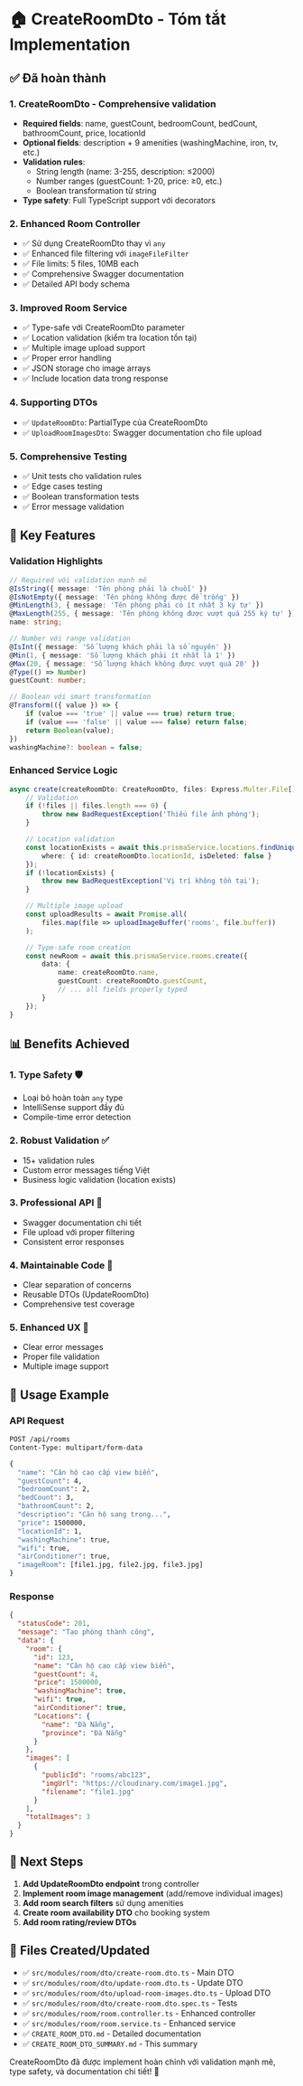 # 🏠 CreateRoomDto - Tóm tắt Implementation

## ✅ Đã hoàn thành

### 1. **CreateRoomDto** - Comprehensive validation
- **Required fields**: name, guestCount, bedroomCount, bedCount, bathroomCount, price, locationId
- **Optional fields**: description + 9 amenities (washingMachine, iron, tv, etc.)
- **Validation rules**: 
  - String length (name: 3-255, description: ≤2000)
  - Number ranges (guestCount: 1-20, price: ≥0, etc.)
  - Boolean transformation từ string
- **Type safety**: Full TypeScript support với decorators

### 2. **Enhanced Room Controller**
- ✅ Sử dụng CreateRoomDto thay vì `any`
- ✅ Enhanced file filtering với `imageFileFilter`
- ✅ File limits: 5 files, 10MB each
- ✅ Comprehensive Swagger documentation
- ✅ Detailed API body schema

### 3. **Improved Room Service**
- ✅ Type-safe với CreateRoomDto parameter
- ✅ Location validation (kiểm tra location tồn tại)
- ✅ Multiple image upload support
- ✅ Proper error handling
- ✅ JSON storage cho image arrays
- ✅ Include location data trong response

### 4. **Supporting DTOs**
- ✅ `UpdateRoomDto`: PartialType của CreateRoomDto
- ✅ `UploadRoomImagesDto`: Swagger documentation cho file upload

### 5. **Comprehensive Testing**
- ✅ Unit tests cho validation rules
- ✅ Edge cases testing
- ✅ Boolean transformation tests
- ✅ Error message validation

## 🔧 Key Features

### Validation Highlights
```typescript
// Required với validation mạnh mẽ
@IsString({ message: 'Tên phòng phải là chuỗi' })
@IsNotEmpty({ message: 'Tên phòng không được để trống' })
@MinLength(3, { message: 'Tên phòng phải có ít nhất 3 ký tự' })
@MaxLength(255, { message: 'Tên phòng không được vượt quá 255 ký tự' })
name: string;

// Number với range validation
@IsInt({ message: 'Số lượng khách phải là số nguyên' })
@Min(1, { message: 'Số lượng khách phải ít nhất là 1' })
@Max(20, { message: 'Số lượng khách không được vượt quá 20' })
@Type(() => Number)
guestCount: number;

// Boolean với smart transformation
@Transform(({ value }) => {
    if (value === 'true' || value === true) return true;
    if (value === 'false' || value === false) return false;
    return Boolean(value);
})
washingMachine?: boolean = false;
```

### Enhanced Service Logic
```typescript
async create(createRoomDto: CreateRoomDto, files: Express.Multer.File[]) {
    // Validation
    if (!files || files.length === 0) {
        throw new BadRequestException('Thiếu file ảnh phòng');
    }

    // Location validation
    const locationExists = await this.prismaService.locations.findUnique({
        where: { id: createRoomDto.locationId, isDeleted: false }
    });
    if (!locationExists) {
        throw new BadRequestException('Vị trí không tồn tại');
    }

    // Multiple image upload
    const uploadResults = await Promise.all(
        files.map(file => uploadImageBuffer('rooms', file.buffer))
    );

    // Type-safe room creation
    const newRoom = await this.prismaService.rooms.create({
        data: {
            name: createRoomDto.name,
            guestCount: createRoomDto.guestCount,
            // ... all fields properly typed
        }
    });
}
```

## 📊 Benefits Achieved

### 1. **Type Safety** 🛡️
- Loại bỏ hoàn toàn `any` type
- IntelliSense support đầy đủ
- Compile-time error detection

### 2. **Robust Validation** ✅
- 15+ validation rules
- Custom error messages tiếng Việt
- Business logic validation (location exists)

### 3. **Professional API** 🚀
- Swagger documentation chi tiết
- File upload với proper filtering
- Consistent error responses

### 4. **Maintainable Code** 🔧
- Clear separation of concerns
- Reusable DTOs (UpdateRoomDto)
- Comprehensive test coverage

### 5. **Enhanced UX** 💫
- Clear error messages
- Proper file validation
- Multiple image support

## 🎯 Usage Example

### API Request
```bash
POST /api/rooms
Content-Type: multipart/form-data

{
  "name": "Căn hộ cao cấp view biển",
  "guestCount": 4,
  "bedroomCount": 2,
  "bedCount": 3,
  "bathroomCount": 2,
  "description": "Căn hộ sang trọng...",
  "price": 1500000,
  "locationId": 1,
  "washingMachine": true,
  "wifi": true,
  "airConditioner": true,
  "imageRoom": [file1.jpg, file2.jpg, file3.jpg]
}
```

### Response
```json
{
  "statusCode": 201,
  "message": "Tạo phòng thành công",
  "data": {
    "room": {
      "id": 123,
      "name": "Căn hộ cao cấp view biển",
      "guestCount": 4,
      "price": 1500000,
      "washingMachine": true,
      "wifi": true,
      "airConditioner": true,
      "Locations": {
        "name": "Đà Nẵng",
        "province": "Đà Nẵng"
      }
    },
    "images": [
      {
        "publicId": "rooms/abc123",
        "imgUrl": "https://cloudinary.com/image1.jpg",
        "filename": "file1.jpg"
      }
    ],
    "totalImages": 3
  }
}
```

## 🔄 Next Steps

1. **Add UpdateRoomDto endpoint** trong controller
2. **Implement room image management** (add/remove individual images)
3. **Add room search filters** sử dụng amenities
4. **Create room availability DTO** cho booking system
5. **Add room rating/review DTOs**

## 📁 Files Created/Updated

- ✅ `src/modules/room/dto/create-room.dto.ts` - Main DTO
- ✅ `src/modules/room/dto/update-room.dto.ts` - Update DTO  
- ✅ `src/modules/room/dto/upload-room-images.dto.ts` - Upload DTO
- ✅ `src/modules/room/dto/create-room.dto.spec.ts` - Tests
- ✅ `src/modules/room/room.controller.ts` - Enhanced controller
- ✅ `src/modules/room/room.service.ts` - Enhanced service
- ✅ `CREATE_ROOM_DTO.md` - Detailed documentation
- ✅ `CREATE_ROOM_DTO_SUMMARY.md` - This summary

CreateRoomDto đã được implement hoàn chỉnh với validation mạnh mẽ, type safety, và documentation chi tiết! 🎉
